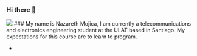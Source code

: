 ### Hi there 👋
<img src="https://github.com/nazarethm24/nazarethm24/blob/master/Bolet%C3%ADn%20semanal%20inspirador.png"/>
### My name is Nazareth Mojica, I am currently a telecommunications and electronics engineering student at the ULAT based in Santiago. My expectations for this course are to learn to program.


-
